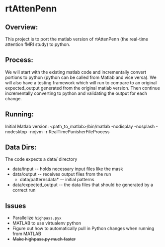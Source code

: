 # rtAttenPenn

## Overview:
This project is to port the matlab version of rtAttenPenn (the real-time attention fMRI study) to python.

## Process:
We will start with the existing matlab code and incrementally convert portions to python (python can be called from Matlab and vice versa). We will also have a testing framework which will run to compare to an original expected_output generated from the original matlab version. Then continue incrementally converting to python and validating the output for each change.

## Running:
Initial Matlab version:
<path_to_matlab>/bin/matlab -nodisplay -nosplash -nodesktop -nojvm -r RealTimePunisherFileProcess

## Data Dirs:
The code expects a data/ directory
- data/input  -- holds necessary input files like the mask
- data/output -- receives output files from the run
  - data/patternsdata* -- initial patterns
- data/expected_output -- the data files that should be generated by a correct run

## Issues
- Parallelize ```highpass.pyx```
- MATLAB to use virtualenv python
- Figure out how to automatically pull in Python changes when running from MATLAB
- ~~Make highpass.py much faster~~
